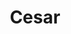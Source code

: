 ---
title: "Cesar"
slug: "cesar"
description: "Maak een one minute video door gebruik
              te maken van ‘Vormator’ elementen, dat
              was de opdracht voor het vak 2D animatie."
type: "intern"
members:
    - name: "Victor Gouhie"
      direction: "Multimediaproductie"
      subdirection: "Audiovisual Design"
      disk: "2e Schijf"
thumbnail:
    url: "thumb_1x2.png"
    alt: ""
    height: 1
    width: 2
    text-color: "999999"
    background-color: "999999"
media:
    - url: "1_detail_theelements.png"
      type: "image"
      text: "Vorminator bestaat uit acht vector vormen, die the elements genoemd worden. Deze mogen door de ontwerpers
             gebruikt worden om beelden te maken, maar je moet je hierbij wel aan een aantal regels houden."
    - url: "2_detail_cesar.png"
      type: "image"
      text: "Ik begon na te denken over een object of onderwerp waarover ik deze animatie kon maken. Ik wou kleine elementen
             gebruiken die samenkomen tot een groot geheel of een groot wezen. De vorminator elementen waren
             perfect voor dit soort animatie. Zo kwam ik uiteindelijk op het idee om een volledige video te maken over een
             skelet dat opbouwt gedurende de volledige video."
    - url: "3_detail_cesar.png"
      type: "image"
    - url: "cesar.gif"
      type: "image"
    - url: "5_detail_cesar.png"
      type: "image"
      text: "De bedoeling van de opdracht was om het belang van beperkingen op creativiteit te tonen. De resultaten tonen
             aan dat je zelfs met een grote hoeveelheid aan beperkingen toch tot een verrassend resultaat kan komen en er
             toch nog veel variaties mogelijk zijn."
    - url: "6_detail_cesar.png"
      type: "image"
    - url: "209716825"
      type: "vimeo"
created: 20/01/2017
order: 11
---